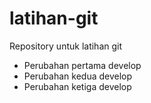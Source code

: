 # latihan-git
Repository untuk latihan git




- Perubahan pertama develop
- Perubahan kedua develop
- Perubahan ketiga develop